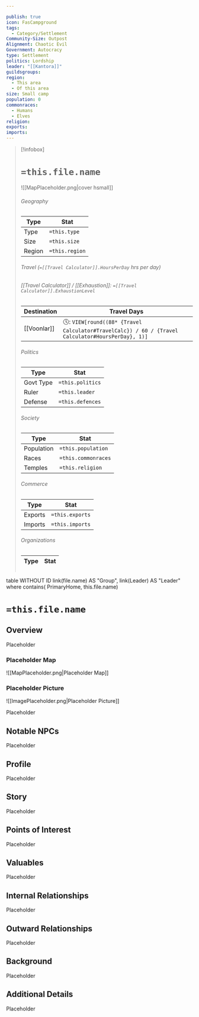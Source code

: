 ```yaml
---

publish: true
icon: FasCampground
tags:
  - Category/Settlement
Community-Size: Outpost
Alignment: Chaotic Evil
Government: Autocracy
type: Settlement
politics: Lordship
leader: "[[Kantora]]"
guildsgroups: 
region:
  - This area
  - Of this area
size: Small camp
population: 0
commonraces:
  - Humans
  - Elves
religion: 
exports: 
imports:
---
```




> [!infobox]
> # `=this.file.name`
> ![[MapPlaceholder.png|cover hsmall]]
> ###### Geography
> Type |  Stat |
> ---|---|
> Type | `=this.type` |
> Size | `=this.size` |
> Region | `=this.region` |
> ###### Travel (`=[[Travel Calculator]].HoursPerDay` hrs per day)
> ###### [[Travel Calculator]]  / [[Exhaustion]]:  `=[[Travel Calculator]].ExhaustionLevel`
> Destination |  Travel Days  |
> ---|---|
> [[Voonlar]] | 🕓: `VIEW[round((88* {Travel Calculator#TravelCalc}) / 60 / {Travel Calculator#HoursPerDay}, 1)]`      |
> ###### Politics
> Type |  Stat |
> ---|---|
> Govt Type | `=this.politics` |
> Ruler | `=this.leader` |
> Defense | `=this.defences` |
> ###### Society
> Type |  Stat |
> ---|---|
> Population | `=this.population` |
> Races | `=this.commonraces` |
> Temples | `=this.religion`  |
> ###### Commerce
> Type |  Stat |
> ---|---|
> Exports | `=this.exports` |
> Imports | `=this.imports` |
> ###### Organizations
> Type |  Stat |
> ---|---|
> ```dataview
table WITHOUT ID link(file.name) AS "Group", link(Leader) AS "Leader"
where contains( PrimaryHome, this.file.name)


# `=this.file.name`
## Overview
Placeholder


### Placeholder Map
![[MapPlaceholder.png|Placeholder Map]]

### Placeholder Picture
![[ImagePlaceholder.png|Placeholder Picture]]

Placeholder

## Notable NPCs
Placeholder

## Profile
Placeholder

## Story
Placeholder

## Points of Interest
Placeholder

## Valuables
Placeholder

## Internal Relationships
Placeholder

## Outward Relationships
Placeholder

## Background
Placeholder

## Additional Details
Placeholder

